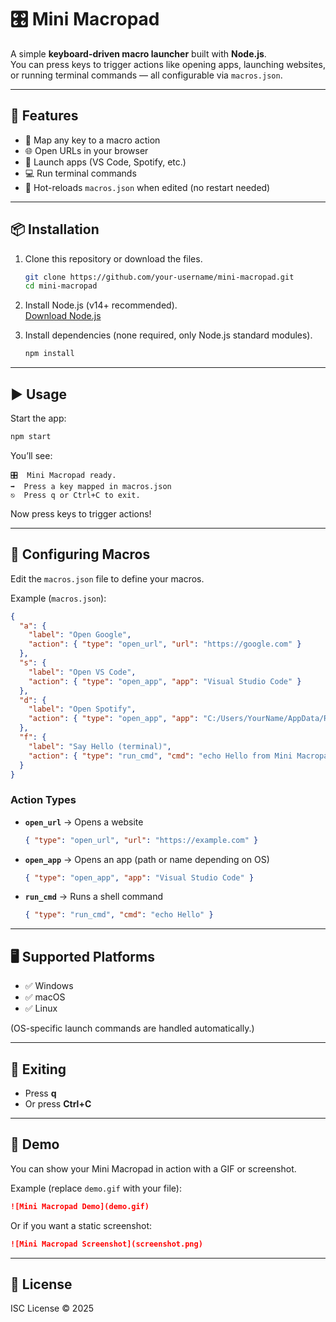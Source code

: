 # 🎛 Mini Macropad

A simple **keyboard-driven macro launcher** built with **Node.js**.  
You can press keys to trigger actions like opening apps, launching websites, or running terminal commands — all configurable via `macros.json`.

---

## 🚀 Features
- 🔑 Map any key to a macro action
- 🌐 Open URLs in your browser
- 📂 Launch apps (VS Code, Spotify, etc.)
- 💻 Run terminal commands
- 🔄 Hot-reloads `macros.json` when edited (no restart needed)

---

## 📦 Installation
1. Clone this repository or download the files.
   ```bash
   git clone https://github.com/your-username/mini-macropad.git
   cd mini-macropad
   ```
2. Install Node.js (v14+ recommended).  
   [Download Node.js](https://nodejs.org/)

3. Install dependencies (none required, only Node.js standard modules).  
   ```bash
   npm install
   ```

---

## ▶️ Usage
Start the app:
```bash
npm start
```

You’ll see:
```
🎛  Mini Macropad ready.
➡  Press a key mapped in macros.json
⎋  Press q or Ctrl+C to exit.
```

Now press keys to trigger actions!

---

## 🎨 Configuring Macros
Edit the `macros.json` file to define your macros.

Example (`macros.json`):
```json
{
  "a": {
    "label": "Open Google",
    "action": { "type": "open_url", "url": "https://google.com" }
  },
  "s": {
    "label": "Open VS Code",
    "action": { "type": "open_app", "app": "Visual Studio Code" }
  },
  "d": {
    "label": "Open Spotify",
    "action": { "type": "open_app", "app": "C:/Users/YourName/AppData/Roaming/Spotify/Spotify.exe" }
  },
  "f": {
    "label": "Say Hello (terminal)",
    "action": { "type": "run_cmd", "cmd": "echo Hello from Mini Macropad" }
  }
}
```

### Action Types
- **`open_url`** → Opens a website  
  ```json
  { "type": "open_url", "url": "https://example.com" }
  ```
- **`open_app`** → Opens an app (path or name depending on OS)  
  ```json
  { "type": "open_app", "app": "Visual Studio Code" }
  ```
- **`run_cmd`** → Runs a shell command  
  ```json
  { "type": "run_cmd", "cmd": "echo Hello" }
  ```

---

## 🖥️ Supported Platforms
- ✅ Windows  
- ✅ macOS  
- ✅ Linux  

(OS-specific launch commands are handled automatically.)

---

## 🛑 Exiting
- Press **q**  
- Or press **Ctrl+C**

---

## 📸 Demo
You can show your Mini Macropad in action with a GIF or screenshot.  

Example (replace `demo.gif` with your file):  
```markdown
![Mini Macropad Demo](demo.gif)
```

Or if you want a static screenshot:  
```markdown
![Mini Macropad Screenshot](screenshot.png)
```

---

## 📜 License
ISC License © 2025  
